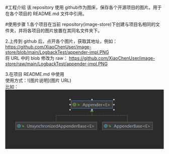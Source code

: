 #工程介绍
该 repository 使用 github作为图床，保存各个开源项目的图片。用于在各个项目的 README.md 文件中引用。  

#使用步骤
1.各个项目在当前 repository(image-store)下创建与项目名相同的文件夹，并将各项目的图片放置在其同名文件夹下。  

2.上传到 github 后，点开各个图片，获取其地址，例如：  
https://github.com/XiaoChenUser/image-store/blob/main/LogbackTest/appender-impl.PNG  
将 URL 中的 blob 修改为 raw：
https://github.com/XiaoChenUser/image-store/raw/main/LogbackTest/appender-impl.PNG   

3.在项目 README.md 中使用  
使用方式：![图片说明](图片 URL)  
比如：  
![logback appender](https://github.com/XiaoChenUser/image-store/raw/main/LogbackTest/appender-impl.PNG)
